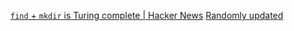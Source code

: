 
[`find` + `mkdir` is Turing complete | Hacker News](https://news.ycombinator.com/item?id=41115941)
[Randomly updated](https://ogiekako.vercel.app/blog/find_mkdir_tc)
